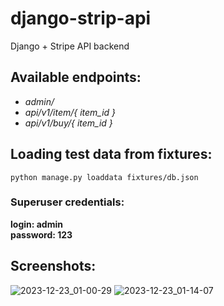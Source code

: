 # django-strip-api
Django + Stripe API backend

## Available endpoints:
* _admin/_
* _api/v1/item/{ item_id }_
* _api/v1/buy/{ item_id }_

## Loading test data from fixtures:
```
python manage.py loaddata fixtures/db.json
```

### Superuser credentials:
**login: admin**  
**password: 123**

## Screenshots:
![2023-12-23_01-00-29](https://github.com/artemon-box/django-strip-api/assets/82493497/52b8dee7-059e-4f7d-8600-2d3f68107cfc)
![2023-12-23_01-14-07](https://github.com/artemon-box/django-strip-api/assets/82493497/b69034d0-ae0c-4ad7-8d36-7b6238f2229e)

